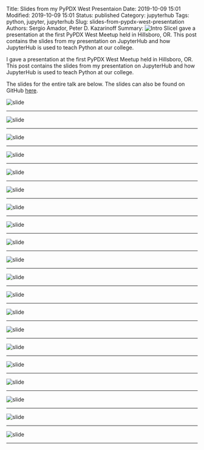 Title: Slides from my PyPDX West Presentaion
Date: 2019-10-09 15:01
Modified: 2019-10-09 15:01
Status: published
Category: jupyterhub
Tags: python, jupyter, jupyterhub
Slug: slides-from-pypdx-west-presentation
Authors: Sergio Amador, Peter D. Kazarinoff
Summary: ![Intro Slice]({static}/posts/pypdx_west/images/image0.png)I gave a presentation at the first PyPDX West Meetup held in Hillsboro, OR. This post contains the slides from my presentation on JupyterHub and how JupyterHub is used to teach Python at our college.

I gave a presentation at the first PyPDX West Meetup held in Hillsboro, OR. This post contains the slides from my presentation on JupyterHub and how JupyterHub is used to teach Python at our college.

The slides for the entire talk are below. The slides can also be found on GitHub [here](https://github.com/ProfessorKazarinoff/PyPDXWest-2019-10).

![slide]({static}/posts/pypdx_west/images/image0.png)

---

![slide]({static}/posts/pypdx_west/images/image1.png)

---

![slide]({static}/posts/pypdx_west/images/image2.png)

---

![slide]({static}/posts/pypdx_west/images/image3.png)

---

![slide]({static}/posts/pypdx_west/images/image4.png)

---

![slide]({static}/posts/pypdx_west/images/image5.png)

---

![slide]({static}/posts/pypdx_west/images/image6.png)

---

![slide]({static}/posts/pypdx_west/images/image7.png)

---

![slide]({static}/posts/pypdx_west/images/image8.png)

---

![slide]({static}/posts/pypdx_west/images/image9.png)

---

![slide]({static}/posts/pypdx_west/images/image10.png)

---

![slide]({static}/posts/pypdx_west/images/image11.png)

---

![slide]({static}/posts/pypdx_west/images/image12.png)

---

![slide]({static}/posts/pypdx_west/images/image13.png)

---

![slide]({static}/posts/pypdx_west/images/image14.png)

---

![slide]({static}/posts/pypdx_west/images/image15.png)

---

![slide]({static}/posts/pypdx_west/images/image16.png)

---

![slide]({static}/posts/pypdx_west/images/image17.png)

---

![slide]({static}/posts/pypdx_west/images/image18.png)

---

![slide]({static}/posts/pypdx_west/images/image19.png)

---
